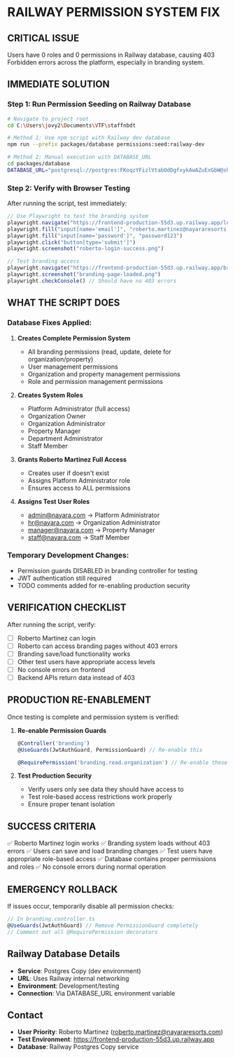 # RAILWAY PERMISSION SYSTEM FIX

## CRITICAL ISSUE
Users have 0 roles and 0 permissions in Railway database, causing 403 Forbidden errors across the platform, especially in branding system.

## IMMEDIATE SOLUTION

### Step 1: Run Permission Seeding on Railway Database
```bash
# Navigate to project root
cd C:\Users\jovy2\Documents\VTF\staffnbdt

# Method 1: Use npm script with Railway dev database
npm run --prefix packages/database permissions:seed:railway-dev

# Method 2: Manual execution with DATABASE_URL
cd packages/database
DATABASE_URL="postgresql://postgres:FKoqzYFizlVtabOdDgfxykAwAZuExGbW@shuttle.proxy.rlwy.net:43481/railway" npx tsx scripts/seed-remote-permissions.ts
```

### Step 2: Verify with Browser Testing
After running the script, test immediately:

```javascript
// Use Playwright to test the branding system
playwright.navigate("https://frontend-production-55d3.up.railway.app/login")
playwright.fill("input[name='email']", "roberto.martinez@nayararesorts.com")
playwright.fill("input[name='password']", "password123")
playwright.click("button[type='submit']")
playwright.screenshot("roberto-login-success.png")

// Test branding access
playwright.navigate("https://frontend-production-55d3.up.railway.app/branding")
playwright.screenshot("branding-page-loaded.png")
playwright.checkConsole() // Should have no 403 errors
```

## WHAT THE SCRIPT DOES

### Database Fixes Applied:
1. **Creates Complete Permission System**
   - All branding permissions (read, update, delete for organization/property)
   - User management permissions
   - Organization and property management permissions
   - Role and permission management permissions

2. **Creates System Roles**
   - Platform Administrator (full access)
   - Organization Owner 
   - Organization Administrator
   - Property Manager
   - Department Administrator
   - Staff Member

3. **Grants Roberto Martinez Full Access**
   - Creates user if doesn't exist
   - Assigns Platform Administrator role
   - Ensures access to ALL permissions

4. **Assigns Test User Roles**
   - admin@nayara.com → Platform Administrator
   - hr@nayara.com → Organization Administrator
   - manager@nayara.com → Property Manager
   - staff@nayara.com → Staff Member

### Temporary Development Changes:
- Permission guards DISABLED in branding controller for testing
- JWT authentication still required
- TODO comments added for re-enabling production security

## VERIFICATION CHECKLIST

After running the script, verify:

- [ ] Roberto Martinez can login
- [ ] Roberto can access branding pages without 403 errors
- [ ] Branding save/load functionality works
- [ ] Other test users have appropriate access levels
- [ ] No console errors on frontend
- [ ] Backend APIs return data instead of 403

## PRODUCTION RE-ENABLEMENT

Once testing is complete and permission system is verified:

1. **Re-enable Permission Guards**
   ```typescript
   @Controller('branding')
   @UseGuards(JwtAuthGuard, PermissionGuard) // Re-enable this
   
   @RequirePermission('branding.read.organization') // Re-enable these
   ```

2. **Test Production Security**
   - Verify users only see data they should have access to
   - Test role-based access restrictions work properly
   - Ensure proper tenant isolation

## SUCCESS CRITERIA

✅ Roberto Martinez login works
✅ Branding system loads without 403 errors
✅ Users can save and load branding changes
✅ Test users have appropriate role-based access
✅ Database contains proper permissions and roles
✅ No console errors during normal operation

## EMERGENCY ROLLBACK

If issues occur, temporarily disable all permission checks:
```typescript
// In branding.controller.ts
@UseGuards(JwtAuthGuard) // Remove PermissionGuard completely
// Comment out all @RequirePermission decorators
```

## Railway Database Details

- **Service**: Postgres Copy (dev environment)
- **URL**: Uses Railway internal networking
- **Environment**: Development/testing
- **Connection**: Via DATABASE_URL environment variable

## Contact

- **User Priority**: Roberto Martinez (roberto.martinez@nayararesorts.com)
- **Test Environment**: https://frontend-production-55d3.up.railway.app
- **Database**: Railway Postgres Copy service